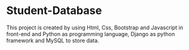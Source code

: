 # Student-Database
This project is created by using Html, Css, Bootstrap and Javascript in front-end and Python as programming language, Django as python framework and MySQL to store data.
